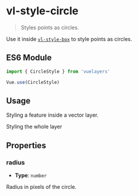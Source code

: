 # vl-style-circle

> Styles points as circles.

Use it inside [`vl-style-box`](/docs/component/style-box.md) to style points as circles.

## ES6 Module

```javascript
import { CircleStyle } from 'vuelayers'

Vue.use(CircleStyle)
```

## Usage

Styling a feature inside a vector layer.

<vuep template="#circle-style-feature"></vuep>

<script v-pre type="text/x-template" id="circle-style-feature">
<template>
  <div>
    <vl-map :load-tiles-while-animating="true" :load-tiles-while-interacting="true" data-projection="EPSG:4326" style="height: 400px">
      <vl-view :zoom.sync="zoom" :center.sync="center" :rotation.sync="rotation"></vl-view>

      <vl-layer-tile>
        <vl-source-osm></vl-source-osm>
      </vl-layer-tile>

      <vl-layer-vector>
        <vl-feature>
          <vl-geom-point
            :coordinates="[12.492442,41.890170]" 
          ></vl-geom-point>

          <vl-style-box>
            <vl-style-circle :radius="20">
              <vl-style-fill color="white"></vl-style-fill>
              <vl-style-stroke color="red"></vl-style-stroke>
            </vl-style-circle>
          </vl-style-box>
        </vl-feature>
      </vl-layer-vector>
    </vl-map>
  </div>
</template>

<script>
  export default {
    data () {
      return {
        zoom: 15,
        center: [12.492442,41.890170],
        rotation: 0,
      }
    },
  }
</script>
</script>

Styling the whole layer

<vuep template="#circle-style-layer"></vuep>

<script v-pre type="text/x-template" id="circle-style-layer">
<template>
  <div>
    <vl-map :load-tiles-while-animating="true" :load-tiles-while-interacting="true" data-projection="EPSG:4326" style="height: 400px">
      <vl-view :zoom.sync="zoom" :center.sync="center" :rotation.sync="rotation"></vl-view>

      <vl-layer-tile>
        <vl-source-osm></vl-source-osm>
      </vl-layer-tile>

      <vl-layer-vector>
        <vl-source-vector :features="points"></vl-source-vector>

        <vl-style-box>
          <vl-style-circle :radius="20">
            <vl-style-fill color="white"></vl-style-fill>
            <vl-style-stroke color="red"></vl-style-stroke>
          </vl-style-circle>
        </vl-style-box>
      </vl-layer-vector>
    </vl-map>
  </div>
</template>

<script>
  export default {
    data () {
      return {
        zoom: 15,
        center: [12.492442,41.890170],
        rotation: 0,
        points: [
          {
            type: 'Feature',
            geometry: {
              type: 'Point',
              coordinates: [12.492442,41.890170],
            },
            properties: {},
          }
        ],
      }
    },
  }
</script>
</script>

## Properties

### radius

- **Type**: `number`

Radius in pixels of the circle.
